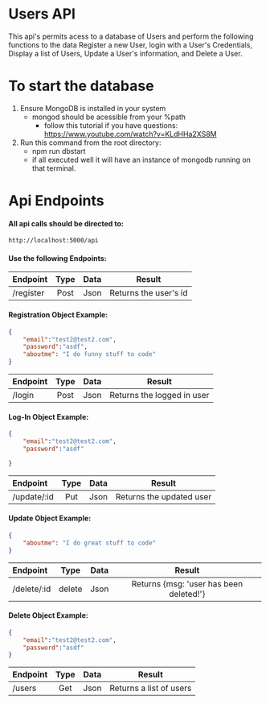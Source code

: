 # Users API
This api's permits acess to a database of Users and perform the following functions to the data Register a new User, login with a User's Credentials, Display a list of Users, Update a User's information, and Delete a User.

# To start the database
1. Ensure MongoDB is installed in your system
    * mongod should be acessible from your %path
        * follow this tutorial if you have questions: https://www.youtube.com/watch?v=KLdHHa2XS8M
2. Run this command from the root directory:
    * npm run dbstart
    * if all executed well it will have an instance of mongodb running on that terminal.

# Api Endpoints
#### All api calls should be directed to:
```http://localhost:5000/api```
#### Use the following Endpoints:
| Endpoint | Type | Data | Result |
|:---------|:--:|:--:|:-:|
|/register|Post|Json|Returns the user's id
#### Registration Object Example:
```JSON
{
    "email":"test2@test2.com",
    "password":"asdf",
    "aboutme": "I do funny stuff to code"
}
```

| Endpoint | Type | Data | Result |
|:---------|:--:|:--:|:-:| 
|/login|Post|Json|Returns the logged in user|
#### Log-In Object Example:
```JSON
{
    "email":"test2@test2.com",
    "password":"asdf"

}
```


| Endpoint | Type | Data | Result |
|:---------|:--:|:--:|:-:| 
|/update/:id|Put|Json|Returns the updated user|
#### Update Object Example:
```JSON
{
    "aboutme": "I do great stuff to code"
}
```

| Endpoint | Type | Data | Result |
|:---------|:--:|:--:|:-:| 
|/delete/:id|delete|Json|Returns {msg: 'user has been deleted!'}|
#### Delete Object Example:
```JSON
{
    "email":"test2@test2.com",
    "password":"asdf"
}
```

| Endpoint | Type | Data | Result |
|:---------|:--:|:--:|:-:|
|/users|Get|Json|Returns a list of users|

